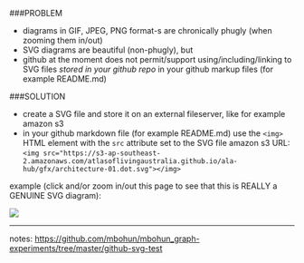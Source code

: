 ###PROBLEM
- diagrams in GIF, JPEG, PNG format-s are chronically phugly (when zooming them in/out)
- SVG diagrams are beautiful (non-phugly), but
- github at the moment does not permit/support using/including/linking to SVG files *stored in your github repo* in your github markup files (for example README.md)

###SOLUTION
- create a SVG file and store it on an external fileserver, like for example amazon s3
- in your github markdown file (for example README.md) use the `<img>` HTML element with the `src` attribute set to the SVG file amazon s3 URL: `<img src="https://s3-ap-southeast-2.amazonaws.com/atlasoflivingaustralia.github.io/ala-hub/gfx/architecture-01.dot.svg"></img>` 

example (click and/or zoom in/out this page to see that this is REALLY a GENUINE SVG diagram):

<img src="https://s3-ap-southeast-2.amazonaws.com/atlasoflivingaustralia.github.io/ala-hub/gfx/architecture-01.dot.svg"></img>

---
notes: https://github.com/mbohun/mbohun_graph-experiments/tree/master/github-svg-test
